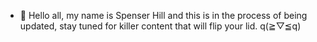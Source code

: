 - 👋 Hello all, my name is Spenser Hill and this is in the process of being updated, stay tuned for killer content that will flip your lid. q(≧▽≦q)


<!---
Spenserhill64/Spenserhill64 is a ✨ special ✨ repository because its `README.md` (this file) appears on your GitHub profile.
You can click the Preview link to take a look at your changes.
--->
